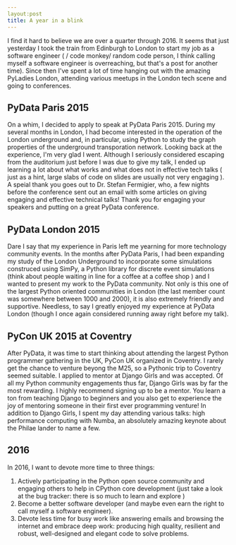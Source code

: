 ```yaml
---
layout:post
title: A year in a blink
---
```


I find it hard to believe we are over a quarter through 2016. It seems that just yesterday 
I took the train from Edinburgh to London to start my job as a software engineer ( / code monkey/ random 
code person, I think calling myself a software engineer is overreaching, but that's a post for
another time). Since then I've spent a lot of time hanging out with the amazing PyLadies London, 
attending various meetups in the London tech scene and going to conferences. 

PyData Paris 2015
------------------
On a whim, I decided to apply to speak at PyData Paris 2015. 
During my several months in London, I had become interested in 
the operation of the London underground and, in particular, using
Python to study the graph properties of the underground transporation network.
Looking back at the experience, I'm very glad I went. 
Although I seriously considered escaping from the auditorium just before I was due
to give my talk, I ended up learning a lot about what works and what does not in
effective tech talks ( just as a hint, large slabs of code on slides are usually not
very engaging ). A speial thank you goes out to Dr. Stefan Fermigier, who, a few nights
before the conference sent out an email with some articles on giving engaging and
effective technical talks! Thank you for engaging your speakers and putting on a 
great PyData conference. 

PyData London 2015
------------------
Dare I say that my experience in Paris left me yearning for more
technology community events. In the months after PyData Paris, I had been
expanding my study of the London Underground to incorporate some simulations
construced using SimPy, a Python library for discrete event simulations 
(think about people waiting in line for a coffee at a coffee shop ) and I
wanted to present my work to the PyData community. Not only is this one of the largest
Python oriented communities in London (the last member count was somewhere between 1000 and 2000),
it is also extremely friendly and supportive. Needless, to say I greatly enjoyed my experience
at PyData London (though I once again considered running away right before my talk).


PyCon UK 2015 at Coventry
--------------------------
After PyData, it was time to start thinking about attending the largest
Python programmer gathering in the UK, PyCon UK organized in Coventry. 
I rarely get the chance to venture beyong the M25, so a Pythonic trip 
to Coventry seemed suitable. I applied to mentor at Django Girls and was accepted.
Of all my Python community engagements thus far, Django Girls was by far the most
rewarding. I highly recommend signing up to be a mentor. You learn a ton from 
teaching Django to beginners and you also get to experience the joy of mentoring someone
in their first ever programming venture! In addition to Django Girls, I spent 
my day attending various talks: high performance computing with Numba, an absolutely
amazing keynote about the Philae lander to name a few. 

2016
-----
In 2016, I want to devote more time to three things: 
1. Actively participating in the Python open source community and engaging others to help
in CPython core development (just take a look at the bug tracker: there is so much to learn
and explore )
2. Become a better software developer (and maybe even earn the right to call myself a 
software engineer).
3. Devote less time for busy work like answering emails and browsing the internet
and embrace deep work: producing high quality, resilient and robust, well-designed
and elegant code to solve problems. 